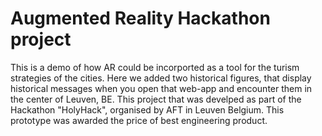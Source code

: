 # Augmented Reality Hackathon project

This is a demo of how AR could be incorported as a tool for the turism strategies of the cities. Here we added two historical figures, that display historical messages when you open that web-app and encounter them in the center of Leuven, BE. 
This project that was develped as part of the Hackathon "HolyHack", organised by AFT in Leuven Belgium. This prototype was awarded the price of best engineering product. 
